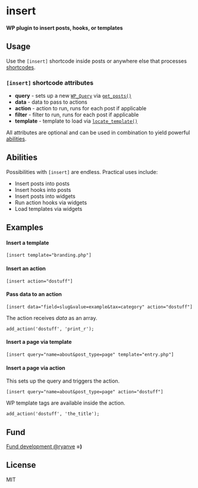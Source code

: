 # insert
#### WP plugin to insert posts, hooks, or templates

## Usage

Use the `[insert]` shortcode inside posts or anywhere else that processes [shortcodes](http://codex.wordpress.org/Shortcode_API).

### `[insert]` shortcode attributes

- <b>query</b> - sets up a new [`WP_Query`](http://codex.wordpress.org/Class_Reference/WP_Query) via [`get_posts()`](http://codex.wordpress.org/Template_Tags/get_posts)
- <b>data</b> - data to pass to actions
- <b>action</b> - action to run, runs for each post if applicable
- <b>filter</b> - filter to run, runs for each post if applicable
- <b>template</b> - template to load via [`locate_template()`](http://codex.wordpress.org/Function_Reference/locate_template)

All attributes are optional and can be used in combination to yield powerful [abilities](#abilities).

## Abilities

Possibilities with `[insert]` are endless. Practical uses include:

- Insert posts into posts
- Insert hooks into posts
- Insert posts into widgets
- Run action hooks via widgets
- Load templates via widgets

## Examples

#### Insert a template
```
[insert template="branding.php"]
```

#### Insert an action
```
[insert action="dostuff"]
```

#### Pass data to an action

```
[insert data="field=slug&value=example&tax=category" action="dostuff"]
```

The action receives <var>data</var> as an array.

```
add_action('dostuff', 'print_r');
```

#### Insert a page via template
```
[insert query="name=about&post_type=page" template="entry.php"]
```

#### Insert a page via action

This sets up the query and triggers the action.

```
[insert query="name=about&post_type=page" action="dostuff"]
```

WP template tags are available inside the action.

```
add_action('dostuff', 'the_title');
```

## Fund

[Fund development @ryanve](https://www.gittip.com/ryanve/) <b>=)</b>

## License

MIT